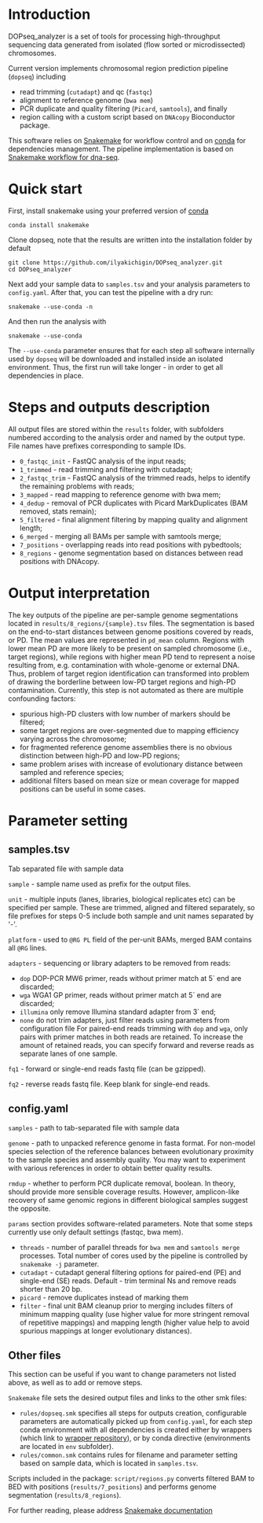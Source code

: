 # Introduction

DOPseq_analyzer is a set of tools for processing high-throughput sequencing data generated from isolated (flow sorted or microdissected) chromosomes.

Current version implements chromosomal region prediction pipeline (`dopseq`) including 
- read trimming (`cutadapt`) and qc (`fastqc`)
- alignment to reference genome (`bwa mem`)
- PCR duplicate and quality filtering (`Picard`, `samtools`), and finally
- region calling with a custom script based on `DNAcopy` Bioconductor package.

This software relies on [Snakemake](https://snakemake.readthedocs.io/en/stable/) for workflow control and on [conda](https://conda.io/docs/) for dependencies management. The pipeline implementation is based on [Snakemake workflow for dna-seq](https://github.com/snakemake-workflows/dna-seq-gatk-variant-calling).

# Quick start

First, install snakemake using your preferred version of [conda](https://conda.io/docs/user-guide/install/index.html)
```
conda install snakemake
```

Clone dopseq, note that the results are written into the installation folder by default
```
git clone https://github.com/ilyakichigin/DOPseq_analyzer.git
cd DOPseq_analyzer
```

Next add your sample data to `samples.tsv` and your analysis parameters to `config.yaml`. After that, you can test the pipeline with a dry run:
```
snakemake --use-conda -n
```

And then run the analysis with
```
snakemake --use-conda
```

The `--use-conda` parameter ensures that for each step all software internally used by `dopseq` will be downloaded and installed inside an isolated environment. Thus, the first run will take longer - in order to get all dependencies in place.

# Steps and outputs description

All output files are stored within the `results` folder, with subfolders numbered according to the analysis order and named by the output type. File names have prefixes corresponding to sample IDs. 

- `0_fastqc_init` - FastQC analysis of the input reads;
- `1_trimmed` - read trimming and filtering with cutadapt;
- `2_fastqc_trim` - FastQC analysis of the trimmed reads, helps to identify the remaining problems with reads;
- `3_mapped` - read mapping to reference genome with bwa mem;
- `4_dedup` - removal of PCR duplicates with Picard MarkDuplicates (BAM removed, stats remain);
- `5_filtered` - final alignment filtering by mapping quality and alignment length;
- `6_merged` - merging all BAMs per sample with samtools merge;
- `7_positions` - overlapping reads into read positions with pybedtools;
- `8_regions` - genome segmentation based on distances between read positions with DNAcopy.

# Output interpretation 

The key outputs of the pipeline are per-sample genome segmentations located in `results/8_regions/{sample}.tsv` files. The segmentation is based on the end-to-start distances between genome positions covered by reads, or PD. The mean values are represented in `pd_mean` column. Regions with lower mean PD are more likely to be present on sampled chromosome (i.e., target regions), while regions with higher mean PD tend to represent a noise resulting from, e.g. contamination with whole-genome or external DNA. Thus, problem of target region identification can transformed into problem of drawing the borderline between low-PD target regions and high-PD contamination. Currently, this step is not automated as there are multiple confounding factors:

- spurious high-PD clusters with low number of markers should be filtered;
- some target regions are over-segmented due to mapping efficiency varying across the chromosome;
- for fragmented reference genome assemblies there is no obvious distinction between high-PD and low-PD regions;
- same problem arises with increase of evolutionary distance between sampled and reference species;
- additional filters based on mean size or mean coverage for mapped positions can be useful in some cases.

# Parameter setting

## samples.tsv

Tab separated file with sample data

`sample` - sample name used as prefix for the output files.

`unit` - multiple inputs (lanes, libraries, biological replicates etc) can be specified per sample. These are trimmed, aligned and filtered separately, so file prefixes for steps 0-5 include both sample and unit names separated by '-'.

`platform` - used to `@RG PL` field of the per-unit BAMs, merged BAM contains all `@RG` lines. 

`adapters` - sequencing or library adapters to be removed from reads:
- `dop` DOP-PCR MW6 primer, reads without primer match at 5\` end are discarded;
- `wga` WGA1 GP primer, reads without primer match at 5\` end are discarded;
- `illumina` only remove Illumina standard adapter from 3\` end;
- `none` do not trim adapters, just filter reads using parameters from configuration file
For paired-end reads trimming with `dop` and `wga`, only pairs with primer matches in both reads are retained. To increase the amount of retained reads, you can specify forward and reverse reads as separate lanes of one sample.

`fq1` - forward or single-end reads fastq file (can be gzipped).

`fq2` - reverse reads fastq file. Keep blank for single-end reads.

## config.yaml

`samples` - path to tab-separated file with sample data

`genome` - path to unpacked reference genome in fasta format. For non-model species selection of the reference balances between evolutionary proximity to the sample species and assembly quality. You may want to experiment with various references in order to obtain better quality results.

`rmdup` - whether to perform PCR duplicate removal, boolean. In theory, should provide more sensible coverage results. However, amplicon-like recovery of same genomic regions in different biological samples suggest the opposite.

`params` section provides software-related parameters. Note that some steps currently use only default settings (fastqc, bwa mem).
- `threads` - number of parallel threads for `bwa mem` and `samtools merge` processes. Total number of cores used by the pipeline is controlled by `snakemake -j` parameter.
- `cutadapt` - cutadapt general filtering options for paired-end (PE) and single-end (SE) reads. Default - trim terminal Ns and remove reads shorter than 20 bp.
- `picard` - remove duplicates instead of marking them
- `filter` - final unit BAM cleanup prior to merging includes filters of minimum mapping quality (use higher value for more stringent removal of repetitive mappings) and mapping length (higher value help to avoid spurious mappings at longer evolutionary distances).

## Other files

This section can be useful if you want to change parameters not listed above, as well as to add or remove steps.

`Snakemake` file sets the desired output files and links to the other smk files: 
- `rules/dopseq.smk` specifies all steps for outputs creation, configurable parameters are automatically picked up from `config.yaml`, for each step conda environment with all dependencies is created either by wrappers (which link to [wrapper repository](https://snakemake-wrappers.readthedocs.io/en/stable/)), or by conda directive (environments are located in `env` subfolder). 
- `rules/common.smk` contains rules for filename and parameter setting based on sample data, which is located in `samples.tsv`.

Scripts included in the package: `script/regions.py` converts filtered BAM to BED with positions (`results/7_positions`) and performs genome segmentation (`results/8_regions`).


For further reading, please address [Snakemake documentation](https://snakemake.readthedocs.io/en/stable/)







```
